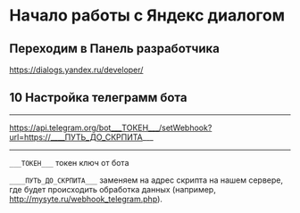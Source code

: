 # Начало работы с Яндекс диалогом 

## Переходим в Панель разработчика
https://dialogs.yandex.ru/developer/




## 10 Настройка телеграмм бота

***

https://api.telegram.org/bot___ТОКЕН___/setWebhook?url=https://____ПУТЬ_ДО_СКРПИТА___

***

`___ТОКЕН___` токен ключ от бота

`____ПУТЬ_ДО_СКРПИТА___` заменяем на адрес скрипта на нашем сервере, где будет происходить обработка данных (например, http://mysyte.ru/webhook_telegram.php).

